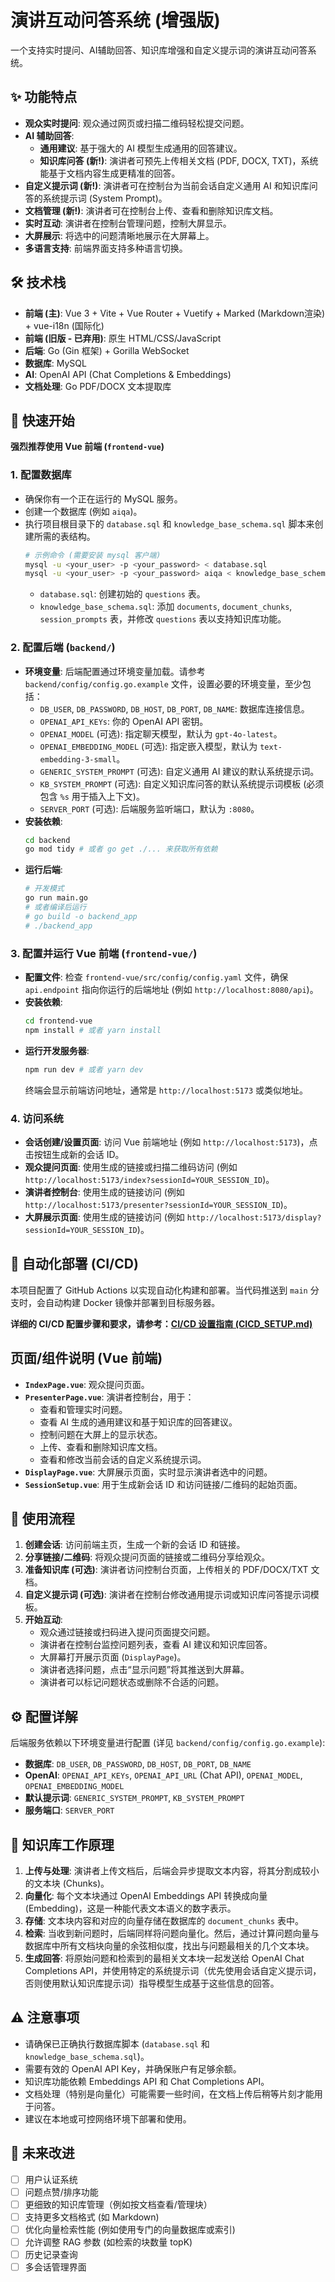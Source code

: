 # 演讲互动问答系统 (增强版)

一个支持实时提问、AI辅助回答、知识库增强和自定义提示词的演讲互动问答系统。

## ✨ 功能特点

*   **观众实时提问**: 观众通过网页或扫描二维码轻松提交问题。
*   **AI 辅助回答**:
    *   **通用建议**: 基于强大的 AI 模型生成通用的回答建议。
    *   **知识库问答 (新!)**: 演讲者可预先上传相关文档 (PDF, DOCX, TXT)，系统能基于文档内容生成更精准的回答。
*   **自定义提示词 (新!)**: 演讲者可在控制台为当前会话自定义通用 AI 和知识库问答的系统提示词 (System Prompt)。
*   **文档管理 (新!)**: 演讲者可在控制台上传、查看和删除知识库文档。
*   **实时互动**: 演讲者在控制台管理问题，控制大屏显示。
*   **大屏展示**: 将选中的问题清晰地展示在大屏幕上。
*   **多语言支持**: 前端界面支持多种语言切换。

## 🛠️ 技术栈

*   **前端 (主)**: Vue 3 + Vite + Vue Router + Vuetify + Marked (Markdown渲染) + vue-i18n (国际化)
*   **前端 (旧版 - 已弃用)**: 原生 HTML/CSS/JavaScript
*   **后端**: Go (Gin 框架) + Gorilla WebSocket
*   **数据库**: MySQL
*   **AI**: OpenAI API (Chat Completions & Embeddings)
*   **文档处理**: Go PDF/DOCX 文本提取库

## 🚀 快速开始

**强烈推荐使用 Vue 前端 (`frontend-vue`)**

### 1. 配置数据库

*   确保你有一个正在运行的 MySQL 服务。
*   创建一个数据库 (例如 `aiqa`)。
*   执行项目根目录下的 `database.sql` 和 `knowledge_base_schema.sql` 脚本来创建所需的表结构。
    ```bash
    # 示例命令 (需要安装 mysql 客户端)
    mysql -u <your_user> -p <your_password> < database.sql
    mysql -u <your_user> -p <your_password> aiqa < knowledge_base_schema.sql
    ```
    *   `database.sql`: 创建初始的 `questions` 表。
    *   `knowledge_base_schema.sql`: 添加 `documents`, `document_chunks`, `session_prompts` 表，并修改 `questions` 表以支持知识库功能。

### 2. 配置后端 (`backend/`)

*   **环境变量**: 后端配置通过环境变量加载。请参考 `backend/config/config.go.example` 文件，设置必要的环境变量，至少包括：
    *   `DB_USER`, `DB_PASSWORD`, `DB_HOST`, `DB_PORT`, `DB_NAME`: 数据库连接信息。
    *   `OPENAI_API_KEYs`: 你的 OpenAI API 密钥。
    *   `OPENAI_MODEL` (可选): 指定聊天模型，默认为 `gpt-4o-latest`。
    *   `OPENAI_EMBEDDING_MODEL` (可选): 指定嵌入模型，默认为 `text-embedding-3-small`。
    *   `GENERIC_SYSTEM_PROMPT` (可选): 自定义通用 AI 建议的默认系统提示词。
    *   `KB_SYSTEM_PROMPT` (可选): 自定义知识库问答的默认系统提示词模板 (必须包含 `%s` 用于插入上下文)。
    *   `SERVER_PORT` (可选): 后端服务监听端口，默认为 `:8080`。
*   **安装依赖**:
    ```bash
    cd backend
    go mod tidy # 或者 go get ./... 来获取所有依赖
    ```
*   **运行后端**:
    ```bash
    # 开发模式
    go run main.go
    # 或者编译后运行
    # go build -o backend_app
    # ./backend_app
    ```

### 3. 配置并运行 Vue 前端 (`frontend-vue/`)

*   **配置文件**: 检查 `frontend-vue/src/config/config.yaml` 文件，确保 `api.endpoint` 指向你运行的后端地址 (例如 `http://localhost:8080/api`)。
*   **安装依赖**:
    ```bash
    cd frontend-vue
    npm install # 或者 yarn install
    ```
*   **运行开发服务器**:
    ```bash
    npm run dev # 或者 yarn dev
    ```
    终端会显示前端访问地址，通常是 `http://localhost:5173` 或类似地址。

### 4. 访问系统

*   **会话创建/设置页面**: 访问 Vue 前端地址 (例如 `http://localhost:5173`)，点击按钮生成新的会话 ID。
*   **观众提问页面**: 使用生成的链接或扫描二维码访问 (例如 `http://localhost:5173/index?sessionId=YOUR_SESSION_ID`)。
*   **演讲者控制台**: 使用生成的链接访问 (例如 `http://localhost:5173/presenter?sessionId=YOUR_SESSION_ID`)。
*   **大屏展示页面**: 使用生成的链接访问 (例如 `http://localhost:5173/display?sessionId=YOUR_SESSION_ID`)。

## 🚀 自动化部署 (CI/CD)

本项目配置了 GitHub Actions 以实现自动化构建和部署。当代码推送到 `main` 分支时，会自动构建 Docker 镜像并部署到目标服务器。

**详细的 CI/CD 配置步骤和要求，请参考：[CI/CD 设置指南 (CICD_SETUP.md)](./CICD_SETUP.md)**

##  页面/组件说明 (Vue 前端)

*   **`IndexPage.vue`**: 观众提问页面。
*   **`PresenterPage.vue`**: 演讲者控制台，用于：
    *   查看和管理实时问题。
    *   查看 AI 生成的通用建议和基于知识库的回答建议。
    *   控制问题在大屏上的显示状态。
    *   上传、查看和删除知识库文档。
    *   查看和修改当前会话的自定义系统提示词。
*   **`DisplayPage.vue`**: 大屏展示页面，实时显示演讲者选中的问题。
*   **`SessionSetup.vue`**: 用于生成新会话 ID 和访问链接/二维码的起始页面。

## 🔄 使用流程

1.  **创建会话**: 访问前端主页，生成一个新的会话 ID 和链接。
2.  **分享链接/二维码**: 将观众提问页面的链接或二维码分享给观众。
3.  **准备知识库 (可选)**: 演讲者访问控制台页面，上传相关的 PDF/DOCX/TXT 文档。
4.  **自定义提示词 (可选)**: 演讲者在控制台修改通用提示词或知识库问答提示词模板。
5.  **开始互动**:
    *   观众通过链接或扫码进入提问页面提交问题。
    *   演讲者在控制台监控问题列表，查看 AI 建议和知识库回答。
    *   大屏幕打开展示页面 (`DisplayPage`)。
    *   演讲者选择问题，点击“显示问题”将其推送到大屏幕。
    *   演讲者可以标记问题状态或删除不合适的问题。

## ⚙️ 配置详解

后端服务依赖以下环境变量进行配置 (详见 `backend/config/config.go.example`):

*   **数据库**: `DB_USER`, `DB_PASSWORD`, `DB_HOST`, `DB_PORT`, `DB_NAME`
*   **OpenAI**: `OPENAI_API_KEYs`, `OPENAI_API_URL` (Chat API), `OPENAI_MODEL`, `OPENAI_EMBEDDING_MODEL`
*   **默认提示词**: `GENERIC_SYSTEM_PROMPT`, `KB_SYSTEM_PROMPT`
*   **服务端口**: `SERVER_PORT`

## 🧠 知识库工作原理

1.  **上传与处理**: 演讲者上传文档后，后端会异步提取文本内容，将其分割成较小的文本块 (Chunks)。
2.  **向量化**: 每个文本块通过 OpenAI Embeddings API 转换成向量 (Embedding)，这是一种能代表文本语义的数字表示。
3.  **存储**: 文本块内容和对应的向量存储在数据库的 `document_chunks` 表中。
4.  **检索**: 当收到新问题时，后端同样将问题向量化。然后，通过计算问题向量与数据库中所有文档块向量的余弦相似度，找出与问题最相关的几个文本块。
5.  **生成回答**: 将原始问题和检索到的最相关文本块一起发送给 OpenAI Chat Completions API，并使用特定的系统提示词（优先使用会话自定义提示词，否则使用默认知识库提示词）指导模型生成基于这些信息的回答。

## ⚠️ 注意事项

*   请确保已正确执行数据库脚本 (`database.sql` 和 `knowledge_base_schema.sql`)。
*   需要有效的 OpenAI API Key，并确保账户有足够余额。
*   知识库功能依赖 Embeddings API 和 Chat Completions API。
*   文档处理（特别是向量化）可能需要一些时间，在文档上传后稍等片刻才能用于问答。
*   建议在本地或可控网络环境下部署和使用。

## 🚀 未来改进

*   [ ] 用户认证系统
*   [ ] 问题点赞/排序功能
*   [ ] 更细致的知识库管理（例如按文档查看/管理块）
*   [ ] 支持更多文档格式 (如 Markdown)
*   [ ] 优化向量检索性能 (例如使用专门的向量数据库或索引)
*   [ ] 允许调整 RAG 参数 (如检索的块数量 topK)
*   [ ] 历史记录查询
*   [ ] 多会话管理界面
